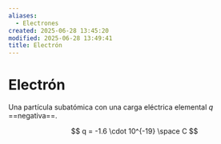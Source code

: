 ```yaml
---
aliases:
  - Electrones
created: 2025-06-28 13:45:20
modified: 2025-06-28 13:49:41
title: Electrón
---
```


# Electrón

Una partícula subatómica con una carga eléctrica elemental $q$ ==negativa==.

$$
q = -1.6 \cdot 10^{-19} \space C
$$
